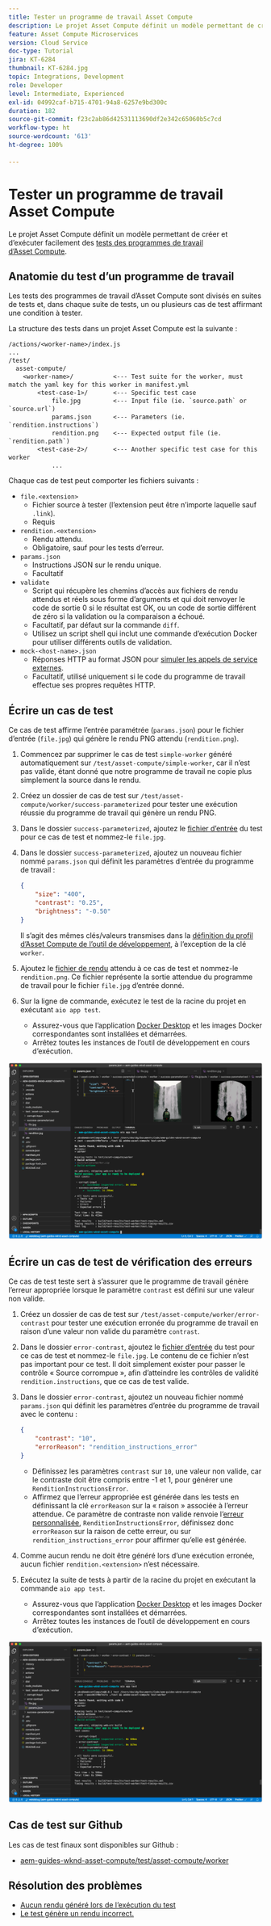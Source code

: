 ```yaml
---
title: Tester un programme de travail Asset Compute
description: Le projet Asset Compute définit un modèle permettant de créer et d’exécuter facilement des tests des programmes de travail d’Asset Compute.
feature: Asset Compute Microservices
version: Cloud Service
doc-type: Tutorial
jira: KT-6284
thumbnail: KT-6284.jpg
topic: Integrations, Development
role: Developer
level: Intermediate, Experienced
exl-id: 04992caf-b715-4701-94a8-6257e9bd300c
duration: 182
source-git-commit: f23c2ab86d42531113690df2e342c65060b5c7cd
workflow-type: ht
source-wordcount: '613'
ht-degree: 100%

---
```


# Tester un programme de travail Asset Compute

Le projet Asset Compute définit un modèle permettant de créer et d’exécuter facilement des [tests des programmes de travail d’Asset Compute](https://experienceleague.adobe.com/docs/asset-compute/using/extend/test-custom-application.html?lang=fr).

## Anatomie du test d’un programme de travail

Les tests des programmes de travail d’Asset Compute sont divisés en suites de tests et, dans chaque suite de tests, un ou plusieurs cas de test affirmant une condition à tester.

La structure des tests dans un projet Asset Compute est la suivante :

```
/actions/<worker-name>/index.js
...
/test/
  asset-compute/
    <worker-name>/           <--- Test suite for the worker, must match the yaml key for this worker in manifest.yml
        <test-case-1>/       <--- Specific test case 
            file.jpg         <--- Input file (ie. `source.path` or `source.url`)
            params.json      <--- Parameters (ie. `rendition.instructions`)
            rendition.png    <--- Expected output file (ie. `rendition.path`)
        <test-case-2>/       <--- Another specific test case for this worker
            ...
```

Chaque cas de test peut comporter les fichiers suivants :

+ `file.<extension>`
   + Fichier source à tester (l’extension peut être n’importe laquelle sauf `.link`).
   + Requis
+ `rendition.<extension>`
   + Rendu attendu.
   + Obligatoire, sauf pour les tests d’erreur.
+ `params.json`
   + Instructions JSON sur le rendu unique.
   + Facultatif
+ `validate`
   + Script qui récupère les chemins d’accès aux fichiers de rendu attendus et réels sous forme d’arguments et qui doit renvoyer le code de sortie 0 si le résultat est OK, ou un code de sortie différent de zéro si la validation ou la comparaison a échoué.
   + Facultatif, par défaut sur la commande `diff`.
   + Utilisez un script shell qui inclut une commande d’exécution Docker pour utiliser différents outils de validation.
+ `mock-<host-name>.json`
   + Réponses HTTP au format JSON pour [simuler les appels de service externes](https://www.mock-server.com/mock_server/creating_expectations.html).
   + Facultatif, utilisé uniquement si le code du programme de travail effectue ses propres requêtes HTTP.

## Écrire un cas de test

Ce cas de test affirme l’entrée paramétrée (`params.json`) pour le fichier d’entrée (`file.jpg`) qui génère le rendu PNG attendu (`rendition.png`).

1. Commencez par supprimer le cas de test `simple-worker` généré automatiquement sur `/test/asset-compute/simple-worker`, car il n’est pas valide, étant donné que notre programme de travail ne copie plus simplement la source dans le rendu.
1. Créez un dossier de cas de test sur `/test/asset-compute/worker/success-parameterized` pour tester une exécution réussie du programme de travail qui génère un rendu PNG.
1. Dans le dossier `success-parameterized`, ajoutez le [fichier d’entrée](./assets/test/success-parameterized/file.jpg) du test pour ce cas de test et nommez-le `file.jpg`.
1. Dans le dossier `success-parameterized`, ajoutez un nouveau fichier nommé `params.json` qui définit les paramètres d’entrée du programme de travail :

   ```json
   { 
       "size": "400",
       "contrast": "0.25",
       "brightness": "-0.50"
   }
   ```

   Il s’agit des mêmes clés/valeurs transmises dans la [définition du profil d’Asset Compute de l’outil de développement](../develop/development-tool.md), à l’exception de la clé `worker`.

1. Ajoutez le [fichier de rendu](./assets/test/success-parameterized/rendition.png) attendu à ce cas de test et nommez-le `rendition.png`. Ce fichier représente la sortie attendue du programme de travail pour le fichier `file.jpg` d’entrée donné.
1. Sur la ligne de commande, exécutez le test de la racine du projet en exécutant `aio app test`.
   + Assurez-vous que l’application [Docker Desktop](../set-up/development-environment.md#docker) et les images Docker correspondantes sont installées et démarrées.
   + Arrêtez toutes les instances de l’outil de développement en cours d’exécution.

![Test - Réussite.](./assets/test/success-parameterized/result.png)

## Écrire un cas de test de vérification des erreurs

Ce cas de test teste sert à s’assurer que le programme de travail génère l’erreur appropriée lorsque le paramètre `contrast` est défini sur une valeur non valide.

1. Créez un dossier de cas de test sur `/test/asset-compute/worker/error-contrast` pour tester une exécution erronée du programme de travail en raison d’une valeur non valide du paramètre `contrast`.
1. Dans le dossier `error-contrast`, ajoutez le [fichier d’entrée](./assets/test/error-contrast/file.jpg) du test pour ce cas de test et nommez-le `file.jpg`. Le contenu de ce fichier n’est pas important pour ce test. Il doit simplement exister pour passer le contrôle « Source corrompue », afin d’atteindre les contrôles de validité `rendition.instructions`, que ce cas de test valide.
1. Dans le dossier `error-contrast`, ajoutez un nouveau fichier nommé `params.json` qui définit les paramètres d’entrée du programme de travail avec le contenu :

   ```json
   {
       "contrast": "10",
       "errorReason": "rendition_instructions_error"
   }
   ```

   + Définissez les paramètres `contrast` sur `10`, une valeur non valide, car le contraste doit être compris entre -1 et 1, pour générer une `RenditionInstructionsError`.
   + Affirmez que l’erreur appropriée est générée dans les tests en définissant la clé `errorReason` sur la « raison » associée à l’erreur attendue. Ce paramètre de contraste non valide renvoie l’[erreur personnalisée](../develop/worker.md#errors), `RenditionInstructionsError`, définissez donc `errorReason` sur la raison de cette erreur, ou sur `rendition_instructions_error` pour affirmer qu’elle est générée.

1. Comme aucun rendu ne doit être généré lors d’une exécution erronée, aucun fichier `rendition.<extension>` n’est nécessaire.
1. Exécutez la suite de tests à partir de la racine du projet en exécutant la commande `aio app test`.
   + Assurez-vous que l’application [Docker Desktop](../set-up/development-environment.md#docker) et les images Docker correspondantes sont installées et démarrées.
   + Arrêtez toutes les instances de l’outil de développement en cours d’exécution.

![Test - Contraste d’erreur.](./assets/test/error-contrast/result.png)

## Cas de test sur Github

Les cas de test finaux sont disponibles sur Github :

+ [aem-guides-wknd-asset-compute/test/asset-compute/worker](https://github.com/adobe/aem-guides-wknd-asset-compute/tree/master/test/asset-compute/worker)

## Résolution des problèmes

+ [Aucun rendu généré lors de l’exécution du test](../troubleshooting.md#test-no-rendition-generated)
+ [Le test génère un rendu incorrect.](../troubleshooting.md#tests-generates-incorrect-rendition)
